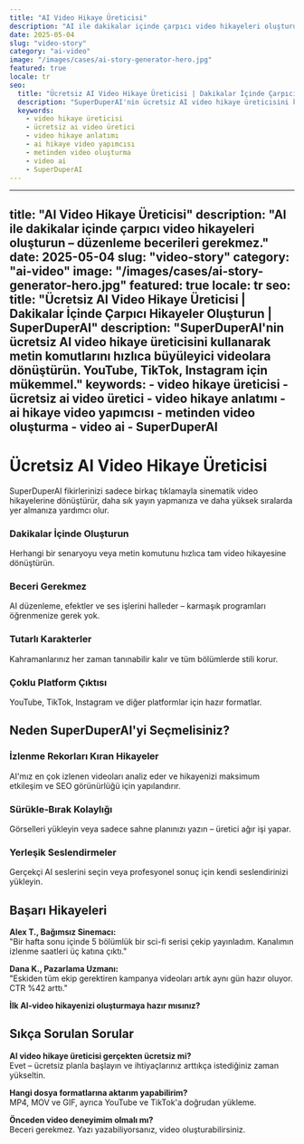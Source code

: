 ```yaml
---
title: "AI Video Hikaye Üreticisi"
description: "AI ile dakikalar içinde çarpıcı video hikayeleri oluşturun – düzenleme becerileri gerekmez."
date: 2025-05-04
slug: "video-story"
category: "ai-video"
image: "/images/cases/ai-story-generator-hero.jpg"
featured: true
locale: tr
seo:
  title: "Ücretsiz AI Video Hikaye Üreticisi | Dakikalar İçinde Çarpıcı Hikayeler Oluşturun | SuperDuperAI"
  description: "SuperDuperAI'nin ücretsiz AI video hikaye üreticisini kullanarak metin komutlarını hızlıca büyüleyici videolara dönüştürün. YouTube, TikTok, Instagram için mükemmel."
  keywords:
    - video hikaye üreticisi
    - ücretsiz ai video üretici
    - video hikaye anlatımı
    - ai hikaye video yapımcısı
    - metinden video oluşturma
    - video ai
    - SuperDuperAI
---
```


---
title: "AI Video Hikaye Üreticisi"
description: "AI ile dakikalar içinde çarpıcı video hikayeleri oluşturun – düzenleme becerileri gerekmez."
date: 2025-05-04
slug: "video-story"
category: "ai-video"
image: "/images/cases/ai-story-generator-hero.jpg"
featured: true
locale: tr
seo:
  title: "Ücretsiz AI Video Hikaye Üreticisi | Dakikalar İçinde Çarpıcı Hikayeler Oluşturun | SuperDuperAI"
  description: "SuperDuperAI'nin ücretsiz AI video hikaye üreticisini kullanarak metin komutlarını hızlıca büyüleyici videolara dönüştürün. YouTube, TikTok, Instagram için mükemmel."
  keywords:
    - video hikaye üreticisi
    - ücretsiz ai video üretici
    - video hikaye anlatımı
    - ai hikaye video yapımcısı
    - metinden video oluşturma
    - video ai
    - SuperDuperAI
---

# Ücretsiz AI Video Hikaye Üreticisi

SuperDuperAI fikirlerinizi sadece birkaç tıklamayla sinematik video hikayelerine dönüştürür, daha sık yayın yapmanıza ve daha yüksek sıralarda yer almanıza yardımcı olur.

### Dakikalar İçinde Oluşturun

Herhangi bir senaryoyu veya metin komutunu hızlıca tam video hikayesine dönüştürün.

  ### Beceri Gerekmez

AI düzenleme, efektler ve ses işlerini halleder – karmaşık programları öğrenmenize gerek yok.

  ### Tutarlı Karakterler

Kahramanlarınız her zaman tanınabilir kalır ve tüm bölümlerde stili korur.

  ### Çoklu Platform Çıktısı

YouTube, TikTok, Instagram ve diğer platformlar için hazır formatlar.

## Neden SuperDuperAI'yi Seçmelisiniz?

### İzlenme Rekorları Kıran Hikayeler

AI'mız en çok izlenen videoları analiz eder ve hikayenizi maksimum etkileşim ve SEO görünürlüğü için yapılandırır.

### Sürükle‑Bırak Kolaylığı

Görselleri yükleyin veya sadece sahne planınızı yazın – üretici ağır işi yapar.

### Yerleşik Seslendirmeler

Gerçekçi AI seslerini seçin veya profesyonel sonuç için kendi seslendirinizi yükleyin.

## Başarı Hikayeleri

**Alex T., Bağımsız Sinemacı:**  
"Bir hafta sonu içinde 5 bölümlük bir sci-fi serisi çekip yayınladım. Kanalımın izlenme saatleri üç katına çıktı."

**Dana K., Pazarlama Uzmanı:**  
"Eskiden tüm ekip gerektiren kampanya videoları artık aynı gün hazır oluyor. CTR %42 arttı."

**İlk AI‑video hikayenizi oluşturmaya hazır mısınız?**

## Sıkça Sorulan Sorular

**AI video hikaye üreticisi gerçekten ücretsiz mi?**  
Evet – ücretsiz planla başlayın ve ihtiyaçlarınız arttıkça istediğiniz zaman yükseltin.

**Hangi dosya formatlarına aktarım yapabilirim?**  
MP4, MOV ve GIF, ayrıca YouTube ve TikTok'a doğrudan yükleme.

**Önceden video deneyimim olmalı mı?**  
Beceri gerekmez. Yazı yazabiliyorsanız, video oluşturabilirsiniz.
